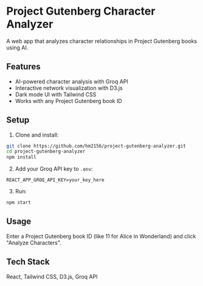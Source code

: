 # Project Gutenberg Character Analyzer

A web app that analyzes character relationships in Project Gutenberg books using AI.

## Features

- AI-powered character analysis with Groq API
- Interactive network visualization with D3.js
- Dark mode UI with Tailwind CSS
- Works with any Project Gutenberg book ID

## Setup

1. Clone and install:
```bash
git clone https://github.com/hm2156/project-gutenberg-analyzer.git
cd project-gutenberg-analyzer
npm install
```

2. Add your Groq API key to `.env`:
```
REACT_APP_GROQ_API_KEY=your_key_here
```

3. Run:
```bash
npm start
```

## Usage

Enter a Project Gutenberg book ID (like 11 for Alice in Wonderland) and click "Analyze Characters".

## Tech Stack

React, Tailwind CSS, D3.js, Groq API